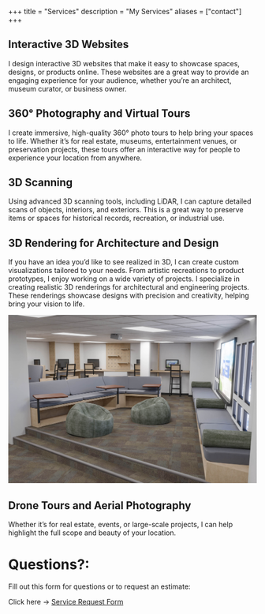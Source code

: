+++
title = "Services"
description = "My Services"
aliases = ["contact"]
+++

## Interactive 3D Websites  
I design interactive 3D websites that make it easy to showcase spaces, designs, or products online. These websites are a great way to provide an engaging experience for your audience, whether you’re an architect, museum curator, or business owner.  

## 360° Photography and Virtual Tours  
I create immersive, high-quality 360° photo tours to help bring your spaces to life. Whether it’s for real estate, museums, entertainment venues, or preservation projects, these tours offer an interactive way for people to experience your location from anywhere.  

## 3D Scanning
Using advanced 3D scanning tools, including LiDAR, I can capture detailed scans of objects, interiors, and exteriors. This is a great way to preserve items or spaces for historical records, recreation, or industrial use.

## 3D Rendering for Architecture and Design  
If you have an idea you’d like to see realized in 3D, I can create custom visualizations tailored to your needs. From artistic recreations to product prototypes, I enjoy working on a wide variety of projects.  I specialize in creating realistic 3D renderings for architectural and engineering projects. These renderings showcase designs with precision and creativity, helping bring your vision to life.  

![Library](library0001.jpg)

## Drone Tours and Aerial Photography  
Whether it’s for real estate, events, or large-scale projects, I can help highlight the full scope and beauty of your location.  


# Questions?:

Fill out this form for questions or to request an estimate: 

Click here -> [Service Request Form](https://docs.google.com/forms/d/e/1FAIpQLSelYAIyILP6UOwDHyicCFY-RbbOHy3VGTS0BmADl1vXVZk61w/viewform?usp=sf_link)